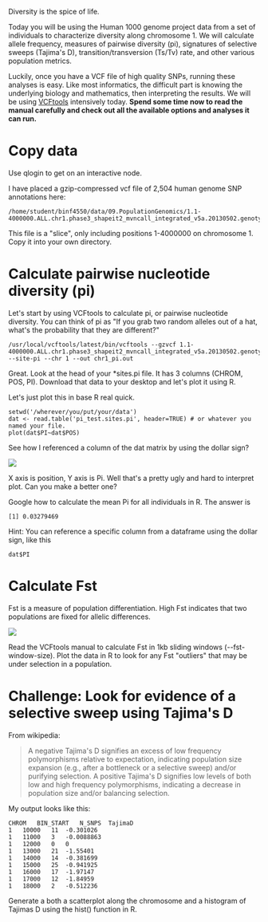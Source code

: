 Diversity is the spice of life. 

Today you will be using the Human 1000 genome project data from a set of individuals to characterize diversity along chromosome 1. We will calculate allele frequency, measures of pairwise diversity (pi), signatures of selective sweeps (Tajima's D), transition/transversion (Ts/Tv) rate, and other various population metrics. 

Luckily, once you have a VCF file of high quality SNPs, running these analyses is easy. Like most informatics, the difficult part is knowing the underlying biology and mathematics, then interpreting the results. We will be using [VCFtools](https://vcftools.github.io/man_latest.html) intensively today. **Spend some time now to read the manual carefully and check out all the available options and analyses it can run.**

# Copy data

Use qlogin to get on an interactive node. 

I have placed a gzip-compressed vcf file of 2,504 human genome SNP annotations here:
    
    /home/student/binf4550/data/09.PopulationGenomics/1.1-4000000.ALL.chr1.phase3_shapeit2_mvncall_integrated_v5a.20130502.genotypes.vcf.gz

This file is a "slice", only including positions 1-4000000 on chromosome 1. Copy it into your own directory.

# Calculate pairwise nucleotide diversity (pi)

Let's start by using VCFtools to calculate pi, or pairwise nucleotide diversity. You can think of pi as "If you grab two random alleles out of a hat, what's the probability that they are different?"

    /usr/local/vcftools/latest/bin/vcftools --gzvcf 1.1-4000000.ALL.chr1.phase3_shapeit2_mvncall_integrated_v5a.20130502.genotypes.vcf.gz --site-pi --chr 1 --out chr1_pi.out 

Great. Look at the head of your *sites.pi file. It has 3 columns (CHROM, POS, PI). Download that data to your desktop and let's plot it using R. 

Let's just plot this in base R real quick.

    setwd('/wherever/you/put/your/data')
    dat <- read.table('pi_test.sites.pi', header=TRUE) # or whatever you named your file.
    plot(dat$PI~dat$POS)

See how I referenced a column of the dat matrix by using the dollar sign?

![](http://i.imgur.com/2GI24Gb.jpg)

X axis is position, Y axis is Pi. Well that's a pretty ugly and hard to interpret plot. Can you make a better one?

Google how to calculate the mean Pi for all individuals in R. The answer is 
    
    [1] 0.03279469

Hint: You can reference a specific column from a dataframe using the dollar sign, like this

    dat$PI

# Calculate Fst 

Fst is a measure of population differentiation. High Fst indicates that two populations are fixed for allelic differences. 

![](http://www.nature.com/nrg/journal/v5/n8/images/nrg1401-i1.jpg)

Read the VCFtools manual to calculate Fst in 1kb sliding windows (--fst-window-size). Plot the data in R to look for any Fst "outliers" that may be under selection in a population.

# Challenge: Look for evidence of a selective sweep using Tajima's D

From wikipedia:

> A negative Tajima's D signifies an excess of low frequency polymorphisms relative to expectation, indicating population size expansion (e.g., after a bottleneck or a selective sweep) and/or purifying selection. A positive Tajima's D signifies low levels of both low and high frequency polymorphisms, indicating a decrease in population size and/or balancing selection. 

My output looks like this:

    CHROM	BIN_START	N_SNPS	TajimaD
    1	10000	11	-0.301026
    1	11000	3	-0.0088863
    1	12000	0	0
    1	13000	21	-1.55401
    1	14000	14	-0.381699
    1	15000	25	-0.941925
    1	16000	17	-1.97147
    1	17000	12	-1.84959
    1	18000	2	-0.512236

Generate a both a scatterplot along the chromosome and a histogram of Tajimas D using the hist() function in R. 